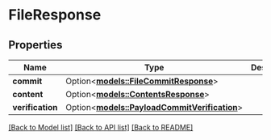# FileResponse

## Properties

Name | Type | Description | Notes
------------ | ------------- | ------------- | -------------
**commit** | Option<[**models::FileCommitResponse**](FileCommitResponse.md)> |  | [optional]
**content** | Option<[**models::ContentsResponse**](ContentsResponse.md)> |  | [optional]
**verification** | Option<[**models::PayloadCommitVerification**](PayloadCommitVerification.md)> |  | [optional]

[[Back to Model list]](../README.md#documentation-for-models) [[Back to API list]](../README.md#documentation-for-api-endpoints) [[Back to README]](../README.md)


